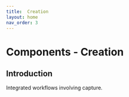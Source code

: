 ```yaml
---
title:  Creation
layout: home
nav_order: 3
---
```



# Components - Creation

## Introduction
Integrated workflows involving capture.
